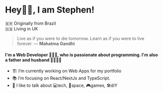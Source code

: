 # Hey👋🏾, I am Stephen!

🇧🇷 Originally from Brazil <br>
🇬🇧 Living in UK

> Live as if you were to die tomorrow. Learn as if you were to live forever.
> ― **Mahatma Gandhi**

#### I'm a Web Developer 👨🏾‍💻, who is passionate about programming. I'm also a father and husband 👨‍👩‍👧‍👧

- 🏗️ I’m currently working on Web Apps for my portfolio
- 📚 I’m focusing on React/NextJs and TypeScript.
- 💬 I like to talk about 💻tech, 🔭space, 🎮games, 🛠️diY

[twitter]: https://twitter.com/stepwillians
[linkedin]: https://linkedin.com/in/stephenwillians
[gmail]: stephengoncalves.dev@gmail.com
